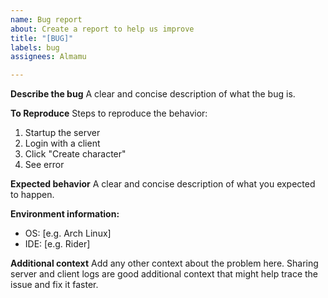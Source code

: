 ```yaml
---
name: Bug report
about: Create a report to help us improve
title: "[BUG]"
labels: bug
assignees: Almamu

---
```


**Describe the bug**
A clear and concise description of what the bug is.

**To Reproduce**
Steps to reproduce the behavior:
1. Startup the server
2. Login with a client
3. Click "Create character"
4. See error

**Expected behavior**
A clear and concise description of what you expected to happen.

**Environment information:**
 - OS: [e.g. Arch Linux]
 - IDE: [e.g. Rider]

**Additional context**
Add any other context about the problem here. Sharing server and client logs are good additional context that might help trace the issue and fix it faster.
